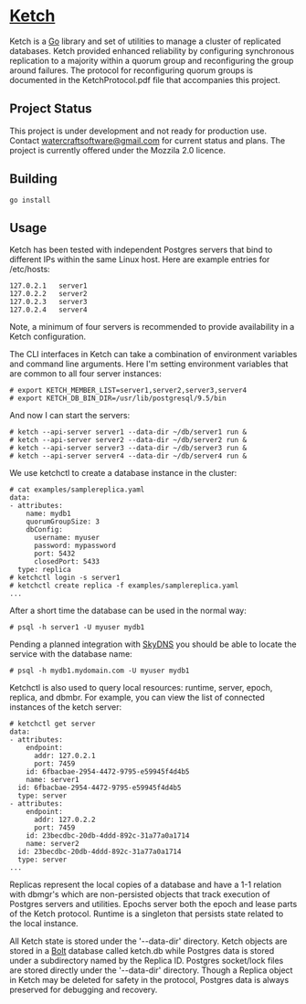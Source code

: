 # [Ketch](https://github.com/watercraft/ketch)

Ketch is a [Go](http://www.golang.org) library and set of utilities to
manage a cluster of replicated databases. Ketch provided enhanced
reliability by configuring synchronous replication to a majority
within a quorum group and reconfiguring the group around failures.
The protocol for reconfiguring quorum groups is documented in the
KetchProtocol.pdf file that accompanies this project.

## Project Status

This project is under development and not ready for production
use. Contact watercraftsoftware@gmail.com for current status and
plans. The project is currently offered under the Mozzila 2.0 licence.

## Building

```
go install
```

## Usage

Ketch has been tested with independent Postgres servers that bind to
different IPs within the same Linux host.  Here are example entries for
/etc/hosts:

```
127.0.2.1	server1
127.0.2.2	server2
127.0.2.3	server3
127.0.2.4	server4
```

Note, a minimum of four servers is recommended to provide availability
in a Ketch configuration.

The CLI interfaces in Ketch can take a combination of environment
variables and command line arguments.  Here I'm setting environment
variables that are common to all four server instances:

```
# export KETCH_MEMBER_LIST=server1,server2,server3,server4
# export KETCH_DB_BIN_DIR=/usr/lib/postgresql/9.5/bin
```

And now I can start the servers:

```
# ketch --api-server server1 --data-dir ~/db/server1 run &
# ketch --api-server server2 --data-dir ~/db/server2 run &
# ketch --api-server server3 --data-dir ~/db/server3 run &
# ketch --api-server server4 --data-dir ~/db/server4 run &
```

We use ketchctl to create a database instance in the cluster:

```
# cat examples/samplereplica.yaml
data:
- attributes:
    name: mydb1
    quorumGroupSize: 3
    dbConfig:
      username: myuser
      password: mypassword
      port: 5432
      closedPort: 5433
  type: replica
# ketchctl login -s server1
# ketchctl create replica -f examples/samplereplica.yaml
...
```

After a short time the database can be used in the normal way:

```
# psql -h server1 -U myuser mydb1
```

Pending a planned integration with [SkyDNS](https://github.com/skynetservices/skydns)
you should be able to locate the service with the database name:

```
# psql -h mydb1.mydomain.com -U myuser mydb1
```

Ketchctl is also used to query local resources: runtime,
server, epoch, replica, and dbmbr.  For example, you can view the list
of connected instances of the ketch server:

```
# ketchctl get server
data:
- attributes:
    endpoint:
      addr: 127.0.2.1
      port: 7459
    id: 6fbacbae-2954-4472-9795-e59945f4d4b5
    name: server1
  id: 6fbacbae-2954-4472-9795-e59945f4d4b5
  type: server
- attributes:
    endpoint:
      addr: 127.0.2.2
      port: 7459
    id: 23becdbc-20db-4ddd-892c-31a77a0a1714
    name: server2
  id: 23becdbc-20db-4ddd-892c-31a77a0a1714
  type: server
...
```

Replicas represent the local copies of a database and have a 1-1
relation with dbmgr's which are non-persisted objects that track
execution of Postgres servers and utilities. Epochs server both the
epoch and lease parts of the Ketch protocol.  Runtime is a singleton
that persists state related to the local instance.

All Ketch state is stored under the '--data-dir' directory.  Ketch
objects are stored in a [Bolt](https://github.com/boltdb/bolt)
database called ketch.db while Postgres data is stored under a
subdirectory named by the Replica ID. Postgres socket/lock files are
stored directly under the '--data-dir' directory. Though a Replica
object in Ketch may be deleted for safety in the protocol, Postgres
data is always preserved for debugging and recovery.
